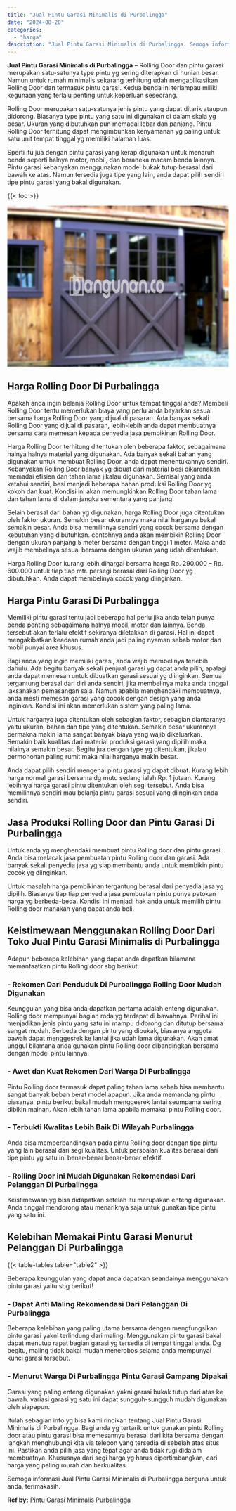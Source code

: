 ```yaml
---
title: "Jual Pintu Garasi Minimalis di Purbalingga"
date: "2024-08-20"
categories: 
  - "harga"
description: "Jual Pintu Garasi Minimalis di Purbalingga. Semoga informasi Jual Pintu Garasi Minimalis di Purbalingga berguna untuk anda, terimakasih...."
---
```


**Jual Pintu Garasi Minimalis di Purbalingga** – Rolling Door dan pintu garasi merupakan satu-satunya type pintu yg sering diterapkan di hunian besar. Namun untuk rumah minimalis sekarang terhitung udah mengaplikasikan Rolling Door dan termasuk pintu garasi. Kedua benda ini terlampau miliki kegunaan yang terlalu penting untuk keperluan seseorang.

Rolling Door merupakan satu-satunya jenis pintu yang dapat ditarik ataupun didorong. Biasanya type pintu yang satu ini digunakan di dalam skala yg besar. Ukuran yang dibutuhkan pun memadai lebar dan panjang. Pintu Rolling Door terhitung dapat mengimbuhkan kenyamanan yg paling untuk satu unit tempat tinggal yg memiliki halaman luas.

Sperti itu jua dengan pintu garasi yang kerap digunakan untuk menaruh benda seperti halnya motor, mobil, dan beraneka macam benda lainnya. Pintu garasi kebanyakan menggunakan model bukak tutup berasal dari bawah ke atas. Namun tersedia juga tipe yang lain, anda dapat pilih sendiri tipe pintu garasi yang bakal digunakan.

{{< toc >}}

![Jual Pintu Garasi Minimalis di Purbalingga](/images/pintu-garasi-03.png)

## Harga Rolling Door Di Purbalingga

Apakah anda ingin belanja Rolling Door untuk tempat tinggal anda? Membeli Rolling Door tentu memerlukan biaya yang perlu anda bayarkan sesuai bersama harga Rolling Door yang dijual di pasaran. Ada banyak sekali Rolling Door yang dijual di pasaran, lebih-lebih anda dapat membuatnya bersama cara memesan kepada penyedia jasa pembikinan Rolling Door.

Harga Rolling Door terhitung ditentukan oleh beberapa faktor, sebagaimana halnya halnya material yang digunakan. Ada banyak sekali bahan yang digunakan untuk membuat Rolling Door, anda dapat menentukannya sendiri. Kebanyakan Rolling Door banyak yg dibuat dari material besi dikarenakan memadai efisien dan tahan lama jikalau digunakan. Semisal yang anda ketahui sendiri, besi menjadi beberapa bahan produksi Rolling Door yg kokoh dan kuat. Kondisi ini akan memungkinkan Rolling Door tahan lama dan tahan lama di dalam jangka sementara yang panjang.

Selain berasal dari bahan yg digunakan, harga Rolling Door juga ditentukan oleh faktor ukuran. Semakin besar ukurannya maka nilai harganya bakal semakin besar. Anda bisa memilihnya sendiri yang cocok bersama dengan kebutuhan yang dibutuhkan. contohnya anda akan membikin Rolling Door dengan ukuran panjang 5 meter bersama dengan tinggi 1 meter. Maka anda wajib membelinya sesuai bersama dengan ukuran yang udah ditentukan.

Harga Rolling Door kurang lebih dihargai bersama harga Rp. 290.000 – Rp. 600.000 untuk tiap tiap mtr. persegi berasal dari Rolling Door yg dibutuhkan. Anda dapat membelinya cocok yang diinginkan.

## Harga Pintu Garasi Di Purbalingga

Memiliki pintu garasi tentu jadi beberapa hal perlu jika anda telah punya benda penting sebagaimana halnya mobil, motor dan lainnya. Benda tersebut akan terlalu efektif sekiranya diletakkan di garasi. Hal ini dapat mengakibatkan keadaan rumah anda jadi paling nyaman sebab motor dan mobil punyai area khusus.

Bagi anda yang ingin memiliki garasi, anda wajib membelinya terlebih dahulu. Ada begitu banyak sekali penjual garasi yg dapat anda pilih, apalagi anda dapat memesan untuk dibuatkan garasi sesuai yg diinginkan. Semua tergantung berasal dari diri anda sendiri, jika membelinya maka anda tinggal laksanakan pemasangan saja. Namun apabila menghendaki membuatnya, anda mesti memesan garasi yang cocok dengan design yang anda inginkan. Kondisi ini akan memerlukan sistem yang paling lama.

Untuk harganya juga ditentukan oleh sebagian faktor, sebagian diantaranya yaitu ukuran, bahan dan tipe yang ditentukan. Semakin besar ukurannya bermakna makin lama sangat banyak biaya yang wajib dikeluarkan. Semakin baik kualitas dari material produksi garasi yang dipilih maka nilainya semakin besar. Begitu jua dengan type yg ditentukan, jikalau permohonan paling rumit maka nilai harganya makin besar.

Anda dapat pilih sendiri mengenai pintu garasi yg dapat dibuat. Kurang lebih harga normal garasi bersama dg mutu sedang ialah Rp. 1 jutaan. Kurang lebihnya harga garasi pintu ditentukan oleh segi tersebut. Anda bisa memilihnya sendiri mau belanja pintu garasi sesuai yang diinginkan anda sendiri.

## Jasa Produksi Rolling Door dan Pintu Garasi Di Purbalingga

Untuk anda yg menghendaki membuat pintu Rolling door dan pintu garasi. Anda bisa melacak jasa pembuatan pintu Rolling door dan garasi. Ada banyak sekali penyedia jasa yg siap membantu anda untuk membikin pintu cocok yg diinginkan.

Untuk masalah harga pembikinan tergantung berasal dari penyedia jasa yg dipilih. Biasanya tiap tiap penyedia jasa pembuatan pintu punya patokan harga yg berbeda-beda. Kondisi ini menjadi hak anda untuk memilih pintu Rolling door manakah yang dapat anda beli.

## Keistimewaan Menggunakan Rolling Door Dari Toko Jual Pintu Garasi Minimalis di Purbalingga

Adapun beberapa kelebihan yang dapat anda dapatkan bilamana memanfaatkan pintu Rolling door sbg berikut.

### \- Rekomen Dari Penduduk Di Purbalingga Rolling Door Mudah Digunakan

Keunggulan yang bisa anda dapatkan pertama adalah enteng digunakan. Rolling door mempunyai bagian roda yg terdapat di bawahnya. Perihal ini menjadikan jenis pintu yang satu ini mampu didorong dan ditutup bersama sangat mudah. Berbeda dengan pintu yang dibukak, biasanya anggota bawah dapat menggesrek ke lantai jika udah lama digunakan. Akan amat unggul bilamana anda gunakan pintu Rolling door dibandingkan bersama dengan model pintu lainnya.

### \- Awet dan Kuat Rekomen Dari Warga Di Purbalingga

Pintu Rolling door termasuk dapat paling tahan lama sebab bisa membantu sangat banyak beban berat model apapun. Jika anda memandang pintu biasanya, pintu berikut bakal mudah menggesrek lantai seumpama sering dibikin mainan. Akan lebih tahan lama apabila memakai pintu Rolling door.

### \- Terbukti Kwalitas Lebih Baik Di Wilayah Purbalingga

Anda bisa memperbandingkan pada pintu Rolling door dengan tipe pintu yang lain berasal dari segi kualitas. Untuk persoalan kualitas berasal dari tipe pintu yg satu ini benar-benar benar-benar efektif.

### \- Rolling Door ini Mudah Digunakan Rekomendasi Dari Pelanggan Di Purbalingga

Keistimewaan yg bisa didapatkan setelah itu merupakan enteng digunakan. Anda tinggal mendorong atau menariknya saja untuk gunakan tipe pintu yang satu ini.

## Kelebihan Memakai Pintu Garasi Menurut Pelanggan Di Purbalingga

{{< table-tables table="table2" >}}

Beberapa keunggulan yang dapat anda dapatkan seandainya menggunakan pintu garasi yaitu sbg berikut!

### \- Dapat Anti Maling Rekomendasi Dari Pelanggan Di Purbalingga

Beberapa kelebihan yang paling utama bersama dengan mengfungsikan pintu garasi yakni terlindung dari maling. Menggunakan pintu garasi bakal dapat menutup rapat bagian garasi yg tersedia di tempat tinggal anda. Dg begitu, maling tidak bakal mudah menerobos selama anda mempunyai kunci garasi tersebut.

### \- Menurut Warga Di Purbalingga Pintu Garasi Gampang Dipakai

Garasi yang paling enteng digunakan yakni garasi bukak tutup dari atas ke bawah. variasi garasi yg satu ini dapat sungguh-sungguh mudah digunakan oleh siapapun.

Itulah sebagian info yg bisa kami rincikan tentang Jual Pintu Garasi Minimalis di Purbalingga. Bagi anda yg tertarik untuk gunakan pintu Rolling door atau pintu garasi bisa memesannya berasal dari kita bersama dengan langkah menghubungi kita via telepon yang tersedia di sebelah atas situs ini. Pastikan anda pilih jasa yang tepat agar anda tidak rugi didalam membuatnya. Khususnya dari segi harga yg harus dipertimbangkan, cari harga yang paling murah dan berkualitas.

Semoga informasi Jual Pintu Garasi Minimalis di Purbalingga berguna untuk anda, terimakasih.

**Ref by:** [Pintu Garasi Minimalis Purbalingga](https://id.wikipedia.org/wiki/Pintu)
